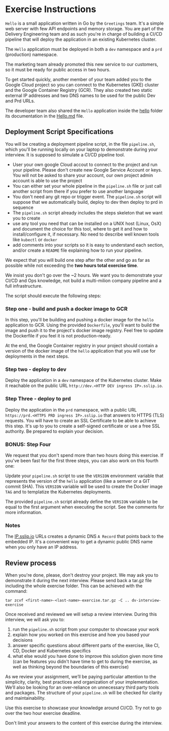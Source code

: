 # Exercise Instructions

`Hello` is a small application written in Go by the `Greetings` team. It's a simple web server with few API endpoints and memory storage.
You are part of the Delivery Engineering team and as such you're in charge of building a CI/CD pipeline that will deploy the application in an existing Kubernetes cluster.

The `Hello` application must be deployed in both a `dev` namespace and a `prd` (production) namespace.

The marketing team already promoted this new service to our customers, so it must be ready for public access in two hours.

To get started quickly, another member of your team added you to the Google Cloud project so you can connect to the Kubernetes (GKE) cluster and the Google Container Registry (GCR).
They also created two static external IP addresses and two DNS names to be used for the public Dev and Prd URLs.

The developer team also shared the `Hello` application inside the [hello](/hello) folder its documentation in the [Hello.md](Hello.md) file.

## Deployment Script Specifications

You will be creating a deployment pipeline script, in the file `pipeline.sh`, which you'll be running locally on your laptop to demonstrate during your interview. It is supposed to simulate a CI/CD pipeline tool.

- User your own google Cloud accout to connect to the project and run your pipeline. Please don't create new Google Service Account or keys. You will not be asked to share your account, our own project admin account is able to use the project
- You can either set your whole pipeline in the `pipeline.sh` file or just call another script from there if you prefer to use another language
- You don't need any git repo or trigger event. The `pipeline.sh` script will suppose that we automatically build, deploy to dev then deploy to prd in sequence
- The `pipeline.sh` script already includes the steps skeleton that we want you to create
- use any tool you need that can be installed on a UNIX host (Linux, OsX) and document the choice for this tool, where to get it and how to install/configure it, if necessary. No need to describe well known tools like `kubectl` or `docker`
- add comments into your scripts so it is easy to understand each section, and/or create a `README` file explaining how to run your pipeline.

We expect that you will build one step after the other and go as far as possible while not exceeding the **two hours total exercise time**.

We insist you don't go over the ~2 hours. We want you to demonstrate your CI/CD and Ops knowledge, not build a multi-milion company pipeline and a full infrastructure.

The script should execute the following steps:

### Step one - build and push a docker image to GCR

In this step, you'll be building and pushing a docker image for the `hello` application to GCR.
Using the provided `Dockerfile`, you'll want to build the image and push it to the project's docker image registry. Feel free to update the Dockerfile if you feel it is not production-ready.

At the end, the Google Container registry in your project should contain a version of the docker image of the `hello` application that you will use for deployments in the next steps.

### Step two - deploy to dev

Deploy the application in a `dev` namespace of the Kubernetes cluster. Make it reachable on the public URL `http://dev.<HTTP DEV ingress IP>.sslip.io`.

### Step Three - deploy to prd

Deploy the application in the `prd` namespace, with a public URL `https://prd.<HTTPS PRD ingress IP>.sslip.io` that answers to HTTPS (TLS) requests.
You will have to create an SSL Certificate to be able to achieve this step. It's up to you to create a self-signed certificate or use a free SSL authority. Be prepared to explain your decision.

### BONUS: Step Four

We request that you don't spend more than two hours doing this exercise. If you've been fast for the first three steps, you can also work on this fourth one:

Update your `pipeline.sh` script to use the `VERSION` environment variable that represents the version of the `hello` application (like a semver or a GIT commit SHA).
This `VERSION` variable will be used to create the Docker image `TAG` and to templatize the Kubernetes deployments.

The provided `pipeline.sh` script already define the `VERSION` variable to be equal to the first argument when executing the script. See the comments for more information.

### Notes

The [IP.sslip.io](https://sslip.io) URLs creates a dynamic DNS `A Record` that points back to the embedded IP. It's a convenient way to get a dynamic public DNS name when you only have an IP address.

## Review process

When you're done, please, don't destroy your project. We may ask you to demonstrate it during the next interview.
Please send back a tar.gz file including the whole exercise folder. This can be achieved with the command:

```shell
tar zcvf <first-name>-<last-name>-exercise.tar.gz -C .. dv-interview-exercise

```

Once received and reviewed we will setup a review interview. During this interview, we will ask you to:

1. run the `pipeline.sh` script from your computer to showcase your work
1. explain how you worked on this exercise and how you based your decisions
1. answer specific questions about different parts of the exercise, like CI, CD, Docker and Kubernetes specifics
1. what else would you have done to improve this solution given more time (can be features you didn't have time to get to during the exercise, as well as thinking beyond the boundaries of this exercise)

As we review your assignment, we’ll be paying particular attention to the simplicity, clarity, best practices and organization of your implementation. We’ll also be looking for an over-reliance on unnecessary third party tools and packages.
The structure of your `pipeline.sh` will be checked for clarity and maintainability.

Use this exercise to showcase your knowledge around CI/CD. Try not to go over the two hour exercise deadline.

Don't limit your answers to the content of this exercise during the interview.
